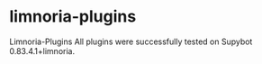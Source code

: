 limnoria-plugins
================

Limnoria-Plugins
All plugins were successfully tested on Supybot 0.83.4.1+limnoria.
